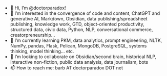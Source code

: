 - 👋 Hi, I’m @doctorparadox!
- 👀 I’m interested in the convergence of code and content, ChatGPT and generative AI, Markdown, Obsidian, data publishing/spreadsheet publishing, knowledge work, GTD, object-oriented productivity, structured data, civic data, Python, NLP, conversational commerce, creatorpreneurship...
- 🌱 I’m currently learning PKM, data analytics, prompt engineering, NLTK, NumPy, pandas, Flask, Pelican, MongoDB, PostgreSQL, systems thinking, model thinking... etc.
- 💞️ I’m looking to collaborate on Obsidian/second brain, historical NLP, interactive non-fiction, public data analysis, data journalism, bots
- 📫 How to reach me: barb AT doctorparadox DOT net

<!---
doctorparadox/doctorparadox is a ✨ special ✨ repository because its `README.md` (this file) appears on your GitHub profile.
You can click the Preview link to take a look at your changes.
--->
